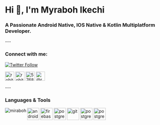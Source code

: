 <h1 align="left">Hi 👋, I'm Myraboh Ikechi</h1>
<h3 align="left">A Passionate Android Native, IOS Native & Kotlin Multiplatform Developer.</h3>
---

### Connect with me:  

[![Twitter Follow](https://img.shields.io/twitter/follow/myrabohoscar?color=1DA1F2&logo=twitter&style=for-the-badge)](https://twitter.com/intent/follow?original_referer=https%3A%2F%2Fgithub.com%2FMyrabo&screen_name=myrabohoscar)
<p align="left">
<a href="https://twitter.com/myrabohoscar" target="blank"><img align="center" src="https://cdn.jsdelivr.net/npm/simple-icons@3.0.1/icons/twitter.svg" alt="rohitsurw" height="30" width="30" /></a>
<a href="https://linkedin.com/in/miraboh" target="blank"><img align="center" src="https://cdn.jsdelivr.net/npm/simple-icons@3.0.1/icons/linkedin.svg" alt="rohitss5" height="30" width="30" /></a>
<a href="https://stackoverflow.com/users/9211859" target="blank"><img align="center" src="https://cdn.jsdelivr.net/npm/simple-icons@3.0.1/icons/stackoverflow.svg" alt="5768459" height="30" width="30" /></a>
<a href="https://www.upwork.com/freelancers/~01bec4c94711ab5926" target="blank"><img align="center" src="https://cdn.jsdelivr.net/npm/simple-icons@3.0.1/icons/upwork.svg" alt="@rohitss" height="30" width="30" /></a>
</p>
---


### Languages & Tools
<p><img align="left" src="https://github-readme-stats.vercel.app/api/top-langs/?username=miraboh&layout=compact" alt="miraboh" /></p> 
<p align="left">
  <img src="https://www.vectorlogo.zone/logos/android/android-icon.svg" alt="android" width="40" height="40"/> 
  <img src="https://www.vectorlogo.zone/logos/firebase/firebase-icon.svg" alt="firebase" width="40" height="40"/> 
  <img src="https://www.vectorlogo.zone/logos/swift/swift-icon.svg" alt="postgresql" width="40" height="40"/> 
  <img src="https://www.vectorlogo.zone/logos/git-scm/git-scm-icon.svg" alt="git" width="40" height="40"/> 
  <img src="https://www.vectorlogo.zone/logos/postgresql/postgresql-icon.svg" alt="postgresql" width="40" height="40"/> 
  <img src="https://www.vectorlogo.zone/logos/google_cloud/google_cloud-icon.svg" alt="postgresql" width="40" height="40"/> 
</p>
